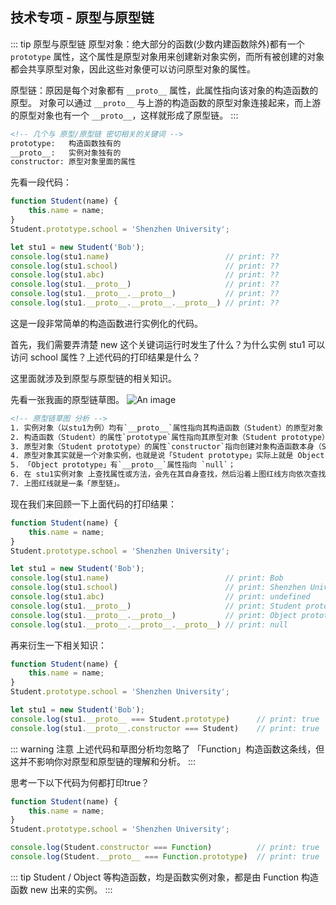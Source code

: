## 技术专项 - 原型与原型链
::: tip 原型与原型链
原型对象：绝⼤部分的函数(少数内建函数除外)都有⼀个 `prototype` 属性，这个属性是原型对象⽤来创建新对象实例，⽽所有被创建的对象都会共享原型对象，因此这些对象便可以访问原型对象的属性。

原型链：原因是每个对象都有 `__proto__` 属性，此属性指向该对象的构造函数的原型。
对象可以通过 `__proto__` 与上游的构造函数的原型对象连接起来，⽽上游的原型对象也有⼀个 `__proto__`，这样就形成了原型链。
:::
```html
<!-- 几个与 原型/原型链 密切相关的关键词 -->
prototype:   构造函数独有的
__proto__:   实例对象独有的
constructor: 原型对象里面的属性
```
先看一段代码：
```js
function Student(name) {
    this.name = name;
}
Student.prototype.school = 'Shenzhen University';

let stu1 = new Student('Bob');
console.log(stu1.name)                          // print: ??
console.log(stu1.school)                        // print: ??
console.log(stu1.abc)                           // print: ??
console.log(stu1.__proto__)                     // print: ??
console.log(stu1.__proto__.__proto__)           // print: ??
console.log(stu1.__proto__.__proto__.__proto__) // print: ??
```
这是一段非常简单的构造函数进行实例化的代码。

首先，我们需要弄清楚 new 这个关键词运行时发生了什么？为什么实例 stu1 可以访问 school 属性？上述代码的打印结果是什么？

这里面就涉及到原型与原型链的相关知识。

先看一张我画的原型链草图。
![An image](/images/prev/prototype.png)

```html
<!-- 原型链草图 分析 -->
1. 实例对象（以stu1为例）均有`__proto__`属性指向其构造函数（Student）的原型对象（Student prototype）；
2. 构造函数（Student）的属性`prototype`属性指向其原型对象（Student prototype）；
3. 原型对象（Student prototype）的属性`constructor`指向创建对象构造函数本身（Student）；
4. 原型对象其实就是一个对象实例，也就是说「Student prototype」实际上就是 Object 构造函数new出来的实例，所以「Student prototype」有`__proto__`属性指向 「Object prototype」；
5. 「Object prototype」有`__proto__`属性指向 `null`；
6. 在 stu1实例对象 上查找属性或方法，会先在其自身查找，然后沿着上图红线方向依次查找，直至null。属性找不到会返回`undefined`，方法找不到会提示报错；
7. 上图红线就是一条「原型链」。
```

现在我们来回顾一下上面代码的打印结果：
```js
function Student(name) {
    this.name = name;
}
Student.prototype.school = 'Shenzhen University';

let stu1 = new Student('Bob');
console.log(stu1.name)                          // print: Bob
console.log(stu1.school)                        // print: Shenzhen University
console.log(stu1.abc)                           // print: undefined
console.log(stu1.__proto__)                     // print: Student prototype
console.log(stu1.__proto__.__proto__)           // print: Object prototype
console.log(stu1.__proto__.__proto__.__proto__) // print: null
```

再来衍生一下相关知识：
```js
function Student(name) {
    this.name = name;
}
Student.prototype.school = 'Shenzhen University';

let stu1 = new Student('Bob');
console.log(stu1.__proto__ === Student.prototype)      // print: true
console.log(stu1.__proto__.constructor === Student)    // print: true
```

::: warning 注意
上述代码和草图分析均忽略了 「Function」构造函数这条线，但这并不影响你对原型和原型链的理解和分析。
:::

思考一下以下代码为何都打印true？
```js
function Student(name) {
    this.name = name;
}
Student.prototype.school = 'Shenzhen University';

console.log(Student.constructor === Function)          // print: true
console.log(Student.__proto__ === Function.prototype)  // print: true
```

::: tip
Student / Object 等构造函数，均是函数实例对象，都是由 Function 构造函数 new 出来的实例。
:::



